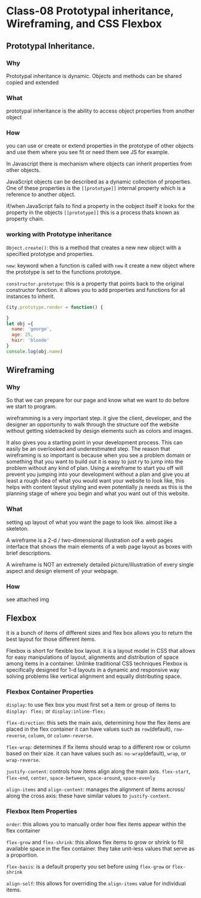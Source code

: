 # Class-08 Prototypal inheritance, Wireframing,  and CSS Flexbox

## Prototypal Inheritance.

### Why

Prototypal inheritance is dynamic. Objects and methods can be shared copied and extended

### What

prototypal inheritance is the ability to access object properties from another object

### How

you can use or create or extend properties in the prototype of other objects and use them where you see fit or need them see JS for example.

In Javascript there is mechanism where objects can inherit properties from other objects.

JavaScript objects can be described as a dynamic collection of properties. One of these properties is the `[[prototype]]` internal property which is a reference to another object. 

if/when JavaScript fails to find a property in the oobject itself it looks for the property in the objects `[[prototype]]` this is a process thats known as property chain.

### working with Prototype inheritance

`Object.create()`: this is a method that creates a new new object with a specified prototype and properties.

`new`: keyword when a function is called with `new` it create a new object where the prototype is set to the functions prototype.

`constructor.prototype`: this is a property that points back to the original constructor function. it allows you to add properties and functions for all instances to inherit.

```js
City.prototype.render = function() {

}
let obj ={
  name: 'george',
  age: 25,
  hair: 'blonde'
}
console.log(obj.name)
```

## Wireframing

### Why

So that we can prepare for our page and know what we want to do before we start to program. 

wireframming is a very important step. it give the client, developer, and the designer an opportunity to walk through the structure oof the website without getting sidetracked by design elements such as colors and images.

It also gives you a starting point in your development process. This can easily be an overlooked and underestimated step. The reason that wireframing is so important is because when you see a problem domain or something that you want to build out it is easy to just ry to jump into the problem without any kind of plan. Using a wireframe to start you off will prevent you jumping into your development without a plan and give you at least a rough idea of what you would want your website to look like, this helps with content layout styling and even potentially js needs as this is the planning stage of where you begin and what you want out of this website.

### What

setting up layout of what you want the page to look like. almost like a skeleton.

A wireframe is a 2-d / two-dimensional illustration oof a web pages interface that shows the main elements of a web page layout as boxes with brief descriptions.

A wireframe is NOT an extremely detailed picture/illustration of every single aspect and design element of your webpage. 


### How

see attached img

## Flexbox

it is a bunch of items of different sizes and flex box allows you to return the best layout for those different items.

Flexbox is short for flexible box layout. it is a layout model in CSS that allows for easy manipulations of layout, alignments and distribution of space among items in a container. Unlinke traditional CSS techniques Flexbox is specifically designed for 1-d layouts in a dynamic and responsive way solving problems like vertical alignment and equally distributing space. 

### Flexbox Container Properties

`display`: to use flex box you must first set a item or group of items to `display: flex;` or `display:inline-flex;`

`flex-direction`: this sets the main axis, determining how the flex items are placed in the flex container it can have values such as `row`(default), `row-reverse`, `column`, or `column-reverse`.

`flex-wrap`: determines if flx items should wrap to a different row or column based on their size. it can have values such as: `no-wrap`(default), `wrap`, or `wrap-reverse`.

`justify-content`: controls how items align along the main axis. `flex-start`, `flex-end`, `center`, `space-between`, `space-around`, `space-evenly`

`align-items` and `align-content`: manages the alignment of items across/ along the cross axis: these have similar values to `justify-content`.

### Flexbox Item Properties

`order`: this allows you to manually order how flex items appear within the flex container

`flex-grow` and `flex-shrink`: this allows flex items to grow or shrink to fill available space in the flex container. they take unit-less values that serve as a proportion.

`flex-basis`: is a default property you set before using `flex-grow` or `flex-shrink`

`align-self`: this allows for overriding the `align-items` value for individual items.